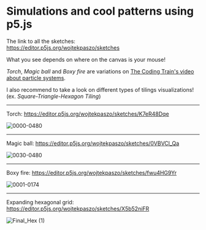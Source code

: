 # Simulations and cool patterns using p5.js
The link to all the sketches:  
https://editor.p5js.org/wojtekpaszo/sketches

What you see depends on where on the canvas is your mouse!

_Torch_, _Magic ball_ and _Boxy fire_ are variations on [The Coding Train's video about particle systems].

I also recommend to take a look on different types of tilings visualizations! (ex. _Square-Triangle-Hexagon Tiling_)

[The Coding Train's video about particle systems]: https://www.youtube.com/watch?v=syR0klfncCk

--------

Torch:
https://editor.p5js.org/wojtekpaszo/sketches/K7eR48Dqe

![0000-0480](https://user-images.githubusercontent.com/50328147/118144817-2dbf0500-b40d-11eb-8b81-962bd5c26131.gif)


--------

Magic ball:
https://editor.p5js.org/wojtekpaszo/sketches/0VBVCl_Qa

![0030-0480](https://user-images.githubusercontent.com/50328147/118145170-9c9c5e00-b40d-11eb-9c2d-9e6e6fe30837.gif)


--------

Boxy fire:
https://editor.p5js.org/wojtekpaszo/sketches/fwu4HG9Yr

![0001-0174](https://user-images.githubusercontent.com/50328147/118145149-95755000-b40d-11eb-9950-9af5d38ee653.gif)


--------

Expanding hexagonal grid:
https://editor.p5js.org/wojtekpaszo/sketches/X5b52niFR

![Final_Hex (1)](https://user-images.githubusercontent.com/50328147/118145493-f43ac980-b40d-11eb-8ecc-43bc029b6dea.gif)
